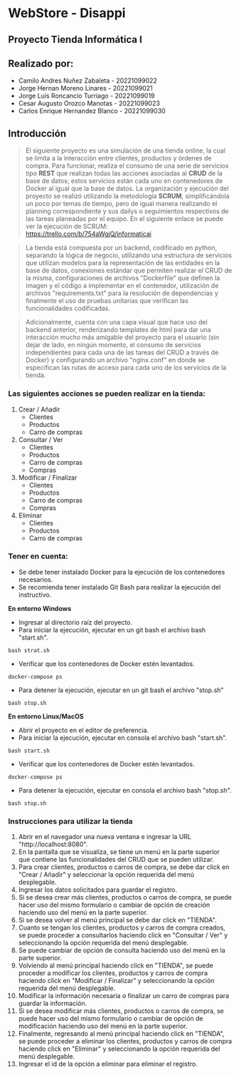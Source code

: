 # **WebStore - Disappi**
## **Proyecto Tienda Informática I**

## **Realizado por**:

- Camilo Andres Nuñez Zabaleta - 20221099022
- Jorge Hernan Moreno Linares - 20221099021
- Jorge Luis Roncancio Turriago - 20221099019
- Cesar Augusto Orozco Manotas - 20221099023
- Carlos Enrique Hernandez Blanco - 20221099030

## **Introducción**

>El siguiente proyecto es una simulación de una tienda online, la cual se limita a la interacción entre clientes, productos y órdenes de compra. Para funcionar, realiza el consumo de una serie de servicios tipo **REST** que realizan todas las acciones asociadas al **CRUD** de la base de datos; estos servicios están cada uno en contenedores de Docker al igual que la base de datos. La organización y ejecución del proyecto se realizó utilizando la metodología **SCRUM**, simplificándola un poco por temas de tiempo, pero de igual manera realizando el planning correspondiente y sus dailys o seguimientos respectivos de las tareas planeadas por el equipo. En el siguiente enlace se puede ver la ejecución de SCRUM: https://trello.com/b/754aWgjQ/informaticai

>La tienda está compuesta por un backend, codificado en python, separando la lógica de negocio, utilizando una estructura de servicios que utilizan modelos para la representación de las entidades en la base de datos, conexiones estándar que permiten realizar el CRUD de la misma, configuraciones de archivos "Dockerfile" que definen la imagen y el código a implementar en el contenedor, utilización de archivos "requirements.txt" para la resolución de dependencias y finalmente el uso de pruebas unitarias que verifican las funcionalidades codificadas.

>Adicionalmente, cuenta con una capa visual que hace uso del backend anterior, renderizando templates de html para dar una interacción mucho más amigable del proyecto para el usuario (sin dejar de lado, en ningún momento, el consumo de servicios independientes para cada una de las tareas del CRUD a través de Docker) y configurando un archivo "nginx.conf" en donde se especifican las rutas de acceso para cada uno de los servicios de la tienda.

### **Las siguientes acciones se pueden realizar en la tienda:**
1. Crear / Añadir
    - Clientes
    - Productos
    - Carro de compras
2. Consultar / Ver
    - Clientes
    - Productos
    - Carro de compras
    - Compras
3. Modificar / Finalizar
    - Clientes
    - Productos
    - Carro de compras
    - Compras
4. Eliminar
    - Clientes
    - Productos
    - Carro de compras

### **Tener en cuenta:**
- Se debe tener instalado Docker para la ejecución de los contenedores necesarios.
- Se recomienda tener instalado Git Bash para realizar la ejecución del instructivo.

**En entorno Windows**
- Ingresar al directorio raíz del proyecto.
- Para iniciar la ejecución, ejecutar en un git bash el archivo bash "start.sh".
```
bash strat.sh
```
- Verificar que los contenedores de Docker estén levantados.
```
docker-compose ps
```
- Para detener la ejecución, ejecutar en un git bash el archivo "stop.sh"
```
bash stop.sh
```

**En entorno Linux/MacOS**
- Abrir el proyecto en el editor de preferencia.
- Para iniciar la ejecución, ejecutar en consola el archivo bash "start.sh".
```
bash start.sh
```
- Verificar que los contenedores de Docker estén levantados.
```
docker-compose ps
```
- Para detener la ejecución, ejecutar en consola el archivo bash "stop.sh".
```
bash stop.sh
```

### **Instrucciones para utilizar la tienda**

1. Abrir en el navegador una nueva ventana e ingresar la URL "http://localhost:8080".
2. En la pantalla que se visualiza, se tiene un menú en la parte superior que contiene las funcionalidades del CRUD que se pueden utilizar.
3. Para crear clientes, productos o carros de compra, se debe dar click en "Crear / Añadir" y seleccionar la opción requerida del menú desplegable.
4. Ingresar los datos solicitados para guardar el registro.
5. Si se desea crear más clientes, productos o carros de compra, se puede hacer uso del mismo formulario o cambiar de opción de creación haciendo uso del menú en la parte superior.
6. Si se desea volver al menú principal se debe dar click en "TIENDA".
7. Cuanto se tengan los clientes, productos y carros de compra creados, se puede proceder a consultarlos haciendo click en "Consultar / Ver" y seleccionando la opción requerida del menú desplegable.
8. Se puede cambiar de opción de consulta haciendo uso del menú en la parte superior.
9. Volviendo al menú principal haciendo click en "TIENDA", se puede proceder a modificar los clientes, productos y carros de compra haciendo click en "Modificar / Finalizar" y seleccionando la opción requerida del menú desplegable.
10. Modificar la información necesaria o finalizar un carro de compras para guardar la información.
11. Si se desea modificar más clientes, productos o carros de compra, se puede hacer uso del mismo formulario o cambiar de opción de modificación haciendo uso del menú en la parte superior.
12. Finalmente, regresando al menú principal haciendo click en "TIENDA", se puede proceder a eliminar los clientes, productos y carros de compra haciendo click en "Eliminar" y seleccionando la opción requerida del menú desplegable.
13. Ingresar el id de la opción a eliminar para eliminar el registro.